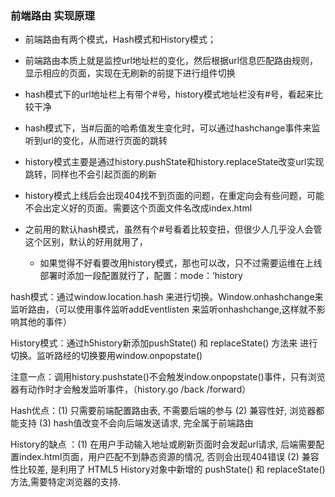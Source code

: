 ### 前端路由 实现原理
- 前端路由有两个模式，Hash模式和History模式；

- 前端路由本质上就是监控url地址栏的变化，然后根据url信息匹配路由规则，显示相应的页面，实现在无刷新的前提下进行组件切换

- hash模式下的url地址栏上有带个#号，history模式地址栏没有#号，看起来比较干净
- hash模式下，当#后面的哈希值发生变化时，可以通过hashchange事件来监听到url的变化，从而进行页面的跳转

- history模式主要是通过history.pushState和history.replaceState改变url实现跳转，同样也不会引起页面的刷新
- history模式上线后会出现404找不到页面的问题，在重定向会有些问题，可能不会出定义好的页面。需要这个页面文件名改成index.html

- 之前用的默认hash模式，虽然有个#号看着比较变扭，但很少人几乎没人会管这个区别，默认的好用就用了，
	- 如果觉得不好看要改用history模式，那也可以改，只不过需要运维在上线部署时添加一段配置就行了，配置：mode：‘history

hash模式：通过window.location.hash 来进行切换。Window.onhashchange来监听路由，（可以使用事件监听addEventlisten 来监听onhashchange,这样就不影响其他的事件）

 History模式：通过h5history新添加pushState() 和 replaceState() 方法来 进行切换。监听路经的切换要用window.onpopstate()

注意一点：调用history.pushstate()不会触发indow.onpopstate()事件，只有浏览器有动作时才会触发监听事件，（history.go /back /forward）

Hash优点：(1) 只需要前端配置路由表, 不需要后端的参与
(2) 兼容性好, 浏览器都能支持
(3) hash值改变不会向后端发送请求, 完全属于前端路由

History的缺点 ：(1) 在用户手动输入地址或刷新页面时会发起url请求, 后端需要配置index.html页面，用户匹配不到静态资源的情况, 否则会出现404错误
(2) 兼容性比较差, 是利用了 HTML5 History对象中新增的 pushState() 和 replaceState() 方法,需要特定浏览器的支持.